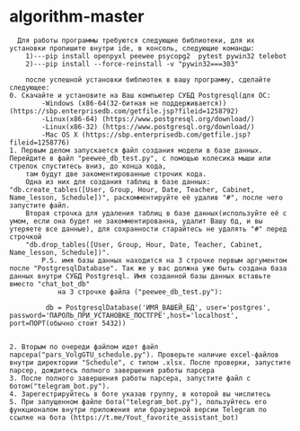 # algorithm-master


      Для работы программы требуются следующие библиотеки, для их установки пропишите внутри ide, в консоль, следующие команды:
        1)---pip install openpyxl peewee psycopg2  pytest pywin32 telebot
        2)---pip install --force-reinstall -v "pywin32===303"

		после успешной установки библиотек в вашу программу, сделайте следующее:
	0. Скачайте и установите на Ваш компьютер СУБД Postgresql(для ОС:
			-Windows (x86-64(32-битная не поддерживается)) (https://sbp.enterprisedb.com/getfile.jsp?fileid=1258792)
			-Linux(x86-64) (https://www.postgresql.org/download/)
			-Linux(x86-32) (https://www.postgresql.org/download/)
			-Mac OS X (https://sbp.enterprisedb.com/getfile.jsp?fileid=1258776)
	1. Первым делом запускается файл создания модели в базе данных. Перейдите в файл "peewee_db_test.py", с помощью колесика мыши или стрелок спуститесь вниз, до конца кода,
	   	там будут две закоментированные строчик кода.
	   	Одна из них для создания таблиц в базе данных: "db.create_tables([User, Group, Hour, Date, Teacher, Cabinet, Name_lesson, Schedule])", раскомментируйте её удалив "#", после чего запустите файл.
	   	Вторая строчка для удаления таблиц в базе данных(используйте её с умом, если она будет не закомментированна, удалит Вашу бд, и вы утеряете все данные), для сохранности старайтесь не удалять "#" перед строчкой
 	   	"db.drop_tables([User, Group, Hour, Date, Teacher, Cabinet, Name_lesson, Schedule])".
			P.S. имя базы данных находится на 3 строчке первым аргументом после "PostgresqlDatabase". Так же у вас должна уже быть создана база данных внутри СУБД Postgresql. Имя созданной базы данных вставьте вместо "chat_bot_db"
		     	на 3 строчке файла ("peewee_db_test.py"):
		
		     db = PostgresqlDatabase('ИМЯ_ВАШЕЙ_БД', user='postgres', password='ПАРОЛЬ_ПРИ_УСТАНОВКЕ_ПОСТГРЕ',host='localhost', port=ПОРТ(обычно стоит 5432))


	2. Вторым по очереди файлом идет файл парсера("pars_VolgGTU_schedule.py"). Проверьте наличие excel-файлов внутри директории "Schedule", с типом .xlsx. После проверки, запустите парсер, дождитесь полного завершения работы парсера
	3. После полного завершения работы парсера, запустите файл с ботом("telegram_bot.py").
	4. Зарегестрируйтесь в боте указав группу, в которой вы числитесь
	5. При запущенном файле бота("telegram_bot.py"), пользуйтесь его функционалом внутри приложения или браузерной версии Telegram по ссылке на бота (https://t.me/Yout_favorite_assistant_bot)
